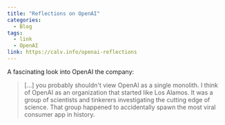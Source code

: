 ```yaml
---
title: "Reflections on OpenAI"
categories:
  - Blog
tags:
  - link
  - OpenAI
link: https://calv.info/openai-reflections
---
```


A fascinating look into OpenAI the company:

> [...] you probably shouldn't view OpenAI as a single monolith. I think of OpenAI as an organization that started like Los Alamos. It was a group of scientists and tinkerers investigating the cutting edge of science. That group happened to accidentally spawn the most viral consumer app in history.
